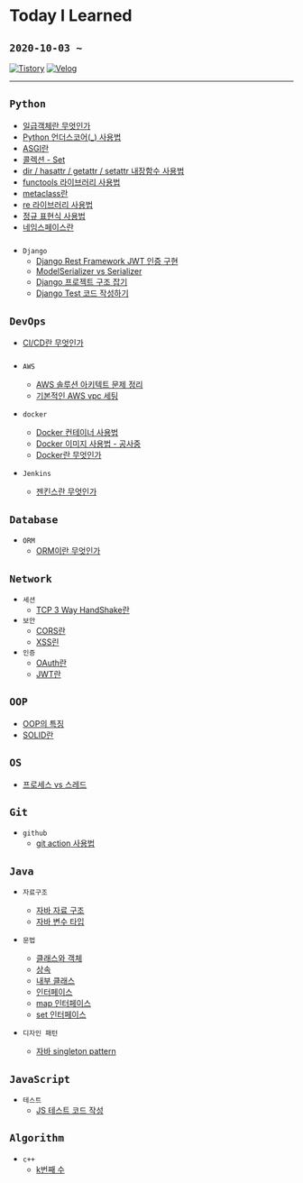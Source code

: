 # Today I Learned
## `2020-10-03 ~`
[![Tistory](https://img.shields.io/badge/Tistory-hanbin8269-red.svg)](https://hanbin8269.tistory.com/)
[![Velog](https://img.shields.io/badge/Velog-@habent-green.svg)](https://velog.io/@habent)

---
## `Python`
* [일급객체란 무엇인가](https://github.com/hanbin8269/TIL/blob/main/Python/first-class-citizen.md)
* [Python 언더스코어(_) 사용법](https://github.com/hanbin8269/TIL/blob/main/Python/how-to-use-underscore.md)
* [ASGI란](https://github.com/hanbin8269/TIL/blob/main/Python/python-asgi.md)
* [콜렉션 - Set](https://github.com/hanbin8269/TIL/blob/main/Python/python-collection-set.md)
* [dir / hasattr / getattr / setattr 내장함수 사용법](https://github.com/hanbin8269/TIL/blob/main/Python/python-dir-attr.md)
* [functools 라이브러리 사용법](https://github.com/hanbin8269/TIL/blob/main/Python/python-functools.md)
* [metaclass란](https://github.com/hanbin8269/TIL/blob/main/Python/python-metaclass.md)
* [re 라이브러리 사용법](https://github.com/hanbin8269/TIL/blob/main/Python/python-module-re.md)
* [정규 표현식 사용법](https://github.com/hanbin8269/TIL/blob/main/Python/python-regular-expression.md)
* [네임스페이스란](https://github.com/hanbin8269/TIL/blob/main/Python/python-namespace.md)  
#####
* `Django`
    * [Django Rest Framework JWT 인증 구현](https://github.com/hanbin8269/TIL/blob/main/Python/django-jwt-verification.md)
    * [ModelSerializer vs Serializer](https://github.com/hanbin8269/TIL/blob/main/Python/django-ModelSerializer-versus-Serializer.md)
    * [Django 프로젝트 구조 잡기](https://github.com/hanbin8269/TIL/blob/main/Python/django-project-setting.md)
    * [Django Test 코드 작성하기](https://github.com/hanbin8269/TIL/blob/main/Python/django-test.md)


## `DevOps`
* [CI/CD란 무엇인가](https://github.com/hanbin8269/TIL/blob/main/DevOps/what-is-CI-CD.md)  
#####
* `AWS`
    * [AWS 솔루션 아키텍트 문제 정리](https://github.com/hanbin8269/TIL/blob/main/DevOps/aws-certified-saa-01.md)
    * [기본적인 AWS vpc 세팅](https://github.com/hanbin8269/TIL/blob/main/DevOps/aws-vpc-setting.md)

* `docker`
    * [Docker 컨테이너 사용법](https://github.com/hanbin8269/TIL/blob/main/DevOps/docker-how-to-use-container.md)
    * [Docker 이미지 사용법 - 공사중](https://github.com/hanbin8269/TIL/blob/main/DevOps/docker-how-to-use-image.md)
    * [Docker란 무엇인가](https://github.com/hanbin8269/TIL/blob/main/DevOps/what-is-docker.md)
* `Jenkins`
    * [젠킨스란 무엇인가](https://github.com/hanbin8269/TIL/blob/main/DevOps/what-is-jenkins.md)

## `Database`
* `ORM`
    * [ORM이란 무엇인가](https://github.com/hanbin8269/TIL/blob/main/Database/what-is-ORM.md)


## `Network`
* `세션`
    * [TCP 3 Way HandShake란](https://github.com/hanbin8269/TIL/blob/main/Network/tcp-3-way-handshake.md)
* `보안`
    * [CORS란](https://github.com/hanbin8269/TIL/blob/main/Network/what-is-CORS.md)
    * [XSS린](https://github.com/hanbin8269/TIL/blob/main/Network/what-is-XSS.md)
* `인증`
    * [OAuth란](https://github.com/hanbin8269/TIL/blob/main/Network/what-is-OAuth.md)
    * [JWT란](https://github.com/hanbin8269/TIL/blob/main/Network/what-is-JWT.md)

## `OOP`
* [OOP의 특징](https://github.com/hanbin8269/TIL/blob/main/OOP/OOP_Feature.md)
* [SOLID란](https://github.com/hanbin8269/TIL/blob/main/OOP/OOP_solid.md)

## `OS`
* [프로세스 vs 스레드](https://github.com/hanbin8269/TIL/blob/main/OS/process_vs_thread.md)

## `Git`
* `github`
    * [git action 사용법](https://github.com/hanbin8269/TIL/blob/main/Git/how-to-use-github-action.md)

## `Java`
* `자료구조`
    * [자바 자료 구조](https://github.com/hanbin8269/TIL/blob/main/Java/java_data_structure.md)
    * [자바 변수 타입](https://github.com/hanbin8269/TIL/blob/main/Java/java_varialbe_type.md)

* `문법`
    * [클래스와 객체](https://github.com/hanbin8269/TIL/blob/main/Java/java_varialbe_type.md)
    * [상속](https://github.com/hanbin8269/TIL/blob/main/Java/java_inheritance.md)
    * [내부 클래스](https://github.com/hanbin8269/TIL/blob/main/Java/java_inner_class.md)
    * [인터페이스](https://github.com/hanbin8269/TIL/blob/main/Java/java_interface.md)
    * [map 인터페이스](https://github.com/hanbin8269/TIL/blob/main/Java/java_map.md)
    * [set 인터페이스](https://github.com/hanbin8269/TIL/blob/main/Java/java_set.md)

* `디자인 패턴`
    * [자바 singleton pattern](https://github.com/hanbin8269/TIL/blob/main/Java/java_singleton_pattern.md)

## `JavaScript`
* `테스트`
    * [JS 테스트 코드 작성](https://github.com/hanbin8269/TIL/blob/main/JavaScript/js-test-code.md)  

  
## `Algorithm`
* `c++`
    * [k번째 수](https://github.com/hanbin8269/TIL/blob/main/Algorithm/algorithm-01.md)
